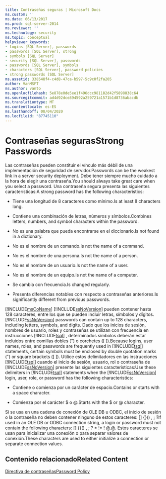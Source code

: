 ```yaml
---
title: Contraseñas seguras | Microsoft Docs
ms.custom: ''
ms.date: 06/13/2017
ms.prod: sql-server-2014
ms.reviewer: ''
ms.technology: security
ms.topic: conceptual
helpviewer_keywords:
- logins [SQL Server], passwords
- passwords [SQL Server], strong
- symbols [SQL Server]
- security [SQL Server], passwords
- passwords [SQL Server], symbols
- characters [SQL Server], password policies
- strong passwords [SQL Server]
ms.assetid: 338548f4-c4d8-47ca-b597-5c9c0f2fa205
author: VanMSFT
ms.author: vanto
ms.openlocfilehash: 5e878e0de5ee1f496dcc981182d42f5898838c64
ms.sourcegitcommit: ad4d92dce894592a259721a1571b1d8736abacdb
ms.translationtype: MT
ms.contentlocale: es-ES
ms.lasthandoff: 08/04/2020
ms.locfileid: "87745110"
---
```

# <a name="strong-passwords"></a><span data-ttu-id="0dfde-102">Contraseñas seguras</span><span class="sxs-lookup"><span data-stu-id="0dfde-102">Strong Passwords</span></span>
  <span data-ttu-id="0dfde-103">Las contraseñas pueden constituir el vínculo más débil de una implementación de seguridad de servidor.</span><span class="sxs-lookup"><span data-stu-id="0dfde-103">Passwords can be the weakest link in a server security deployment.</span></span> <span data-ttu-id="0dfde-104">Debe tener siempre mucho cuidado a la hora de elegir una contraseña.</span><span class="sxs-lookup"><span data-stu-id="0dfde-104">You should always take great care when you select a password.</span></span> <span data-ttu-id="0dfde-105">Una contraseña segura presenta las siguientes características:</span><span class="sxs-lookup"><span data-stu-id="0dfde-105">A strong password has the following characteristics:</span></span>  
  
-   <span data-ttu-id="0dfde-106">Tiene una longitud de 8 caracteres como mínimo.</span><span class="sxs-lookup"><span data-stu-id="0dfde-106">Is at least 8 characters long.</span></span>  
  
-   <span data-ttu-id="0dfde-107">Contiene una combinación de letras, números y símbolos.</span><span class="sxs-lookup"><span data-stu-id="0dfde-107">Combines letters, numbers, and symbol characters within the password.</span></span>  
  
-   <span data-ttu-id="0dfde-108">No es una palabra que pueda encontrarse en el diccionario.</span><span class="sxs-lookup"><span data-stu-id="0dfde-108">Is not found in a dictionary.</span></span>  
  
-   <span data-ttu-id="0dfde-109">No es el nombre de un comando.</span><span class="sxs-lookup"><span data-stu-id="0dfde-109">Is not the name of a command.</span></span>  
  
-   <span data-ttu-id="0dfde-110">No es el nombre de una persona.</span><span class="sxs-lookup"><span data-stu-id="0dfde-110">Is not the name of a person.</span></span>  
  
-   <span data-ttu-id="0dfde-111">No es el nombre de un usuario.</span><span class="sxs-lookup"><span data-stu-id="0dfde-111">Is not the name of a user.</span></span>  
  
-   <span data-ttu-id="0dfde-112">No es el nombre de un equipo.</span><span class="sxs-lookup"><span data-stu-id="0dfde-112">Is not the name of a computer.</span></span>  
  
-   <span data-ttu-id="0dfde-113">Se cambia con frecuencia.</span><span class="sxs-lookup"><span data-stu-id="0dfde-113">Is changed regularly.</span></span>  
  
-   <span data-ttu-id="0dfde-114">Presenta diferencias notables con respecto a contraseñas anteriores.</span><span class="sxs-lookup"><span data-stu-id="0dfde-114">Is significantly different from previous passwords.</span></span>  
  
 [!INCLUDE[msCoName](../../includes/msconame-md.md)] <span data-ttu-id="0dfde-115">[!INCLUDE[ssNoVersion](../../includes/ssnoversion-md.md)] pueden contener hasta 128 caracteres, entre los que se pueden incluir letras, símbolos y dígitos.</span><span class="sxs-lookup"><span data-stu-id="0dfde-115">[!INCLUDE[ssNoVersion](../../includes/ssnoversion-md.md)] passwords can contain up to 128 characters, including letters, symbols, and digits.</span></span> <span data-ttu-id="0dfde-116">Dado que los inicios de sesión, nombres de usuario, roles y contraseñas se utilizan con frecuencia en instrucciones [!INCLUDE[tsql](../../includes/tsql-md.md)] , determinados símbolos deberán estar incluidos entre comillas dobles (") o corchetes ([ ]).</span><span class="sxs-lookup"><span data-stu-id="0dfde-116">Because logins, user names, roles, and passwords are frequently used in [!INCLUDE[tsql](../../includes/tsql-md.md)] statements, certain symbols must be enclosed by double quotation marks (") or square brackets ([ ]).</span></span> <span data-ttu-id="0dfde-117">Utilice estos delimitadores en las instrucciones [!INCLUDE[tsql](../../includes/tsql-md.md)] cuando el inicio de sesión, usuario, rol o contraseña de [!INCLUDE[ssNoVersion](../../includes/ssnoversion-md.md)] presente las siguientes características:</span><span class="sxs-lookup"><span data-stu-id="0dfde-117">Use these delimiters in [!INCLUDE[tsql](../../includes/tsql-md.md)] statements when the [!INCLUDE[ssNoVersion](../../includes/ssnoversion-md.md)] login, user, role, or password has the following characteristics:</span></span>  
  
-   <span data-ttu-id="0dfde-118">Contiene o comienza por un carácter de espacio.</span><span class="sxs-lookup"><span data-stu-id="0dfde-118">Contains or starts with a space character.</span></span>  
  
-   <span data-ttu-id="0dfde-119">Comienza por el carácter $ o \@.</span><span class="sxs-lookup"><span data-stu-id="0dfde-119">Starts with the $ or \@ character.</span></span>  
  
 <span data-ttu-id="0dfde-120">Si se usa en una cadena de conexión de OLE DB u ODBC, el inicio de sesión o la contraseña no deben contener ninguno de estos caracteres: [] {}() , ; ?</span><span class="sxs-lookup"><span data-stu-id="0dfde-120">If used in an OLE DB or ODBC connection string, a login or password must not contain the following characters: [] {}() , ; ?</span></span> <span data-ttu-id="0dfde-121">\* !</span><span class="sxs-lookup"><span data-stu-id="0dfde-121">\* !</span></span> <span data-ttu-id="0dfde-122">\@.</span><span class="sxs-lookup"><span data-stu-id="0dfde-122">\@.</span></span> <span data-ttu-id="0dfde-123">Estos caracteres se usan para inicializar una conexión o para separar valores de conexión.</span><span class="sxs-lookup"><span data-stu-id="0dfde-123">These characters are used to either initialize a connection or separate connection values.</span></span>  
  
## <a name="related-content"></a><span data-ttu-id="0dfde-124">Contenido relacionado</span><span class="sxs-lookup"><span data-stu-id="0dfde-124">Related Content</span></span>  
 [<span data-ttu-id="0dfde-125">Directiva de contraseñas</span><span class="sxs-lookup"><span data-stu-id="0dfde-125">Password Policy</span></span>](password-policy.md)  
  
  
